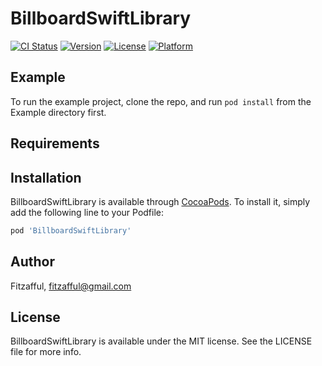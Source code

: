 # BillboardSwiftLibrary

[![CI Status](https://img.shields.io/travis/Fitzafful/BillboardSwiftLibrary.svg?style=flat)](https://travis-ci.org/Fitzafful/BillboardSwiftLibrary)
[![Version](https://img.shields.io/cocoapods/v/BillboardSwiftLibrary.svg?style=flat)](https://cocoapods.org/pods/BillboardSwiftLibrary)
[![License](https://img.shields.io/cocoapods/l/BillboardSwiftLibrary.svg?style=flat)](https://cocoapods.org/pods/BillboardSwiftLibrary)
[![Platform](https://img.shields.io/cocoapods/p/BillboardSwiftLibrary.svg?style=flat)](https://cocoapods.org/pods/BillboardSwiftLibrary)

## Example

To run the example project, clone the repo, and run `pod install` from the Example directory first.

## Requirements

## Installation

BillboardSwiftLibrary is available through [CocoaPods](https://cocoapods.org). To install
it, simply add the following line to your Podfile:

```ruby
pod 'BillboardSwiftLibrary'
```

## Author

Fitzafful, fitzafful@gmail.com

## License

BillboardSwiftLibrary is available under the MIT license. See the LICENSE file for more info.
